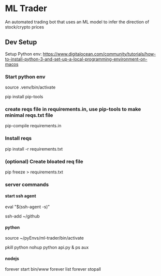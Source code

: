 # ML Trader

An automated trading bot that uses an ML model to infer the direction of stock/crypto prices


## Dev Setup
Setup Python env:
https://www.digitalocean.com/community/tutorials/how-to-install-python-3-and-set-up-a-local-programming-environment-on-macos


### Start python env
source .venv/bin/activate


pip install pip-tools

### create reqs file in requirements.in, use pip-tools to make minimal reqs.txt file
pip-compile requirements.in





### Install reqs
pip install -r requirements.txt



### (optional) Create bloated req file
pip freeze > requirements.txt





### server commands
#### start ssh agent
eval "$(ssh-agent -s)"

ssh-add ~/github

#### python
source ~/pyEnvs/ml-trader/bin/activate

pkill python
nohup python api.py &
ps aux

#### nodejs

forever start bin/www
forever list
forever stopall